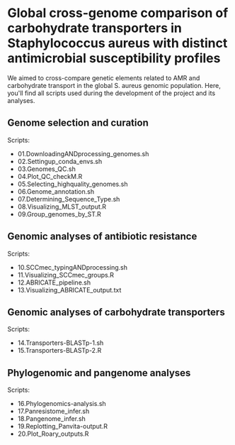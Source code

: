 # Global cross-genome comparison of carbohydrate transporters in Staphylococcus aureus with distinct antimicrobial susceptibility profiles
We aimed to cross-compare genetic elements related to AMR and carbohydrate transport in the global S. aureus genomic population. Here, you'll find all scripts used during the development of the project and its analyses.  

## Genome selection and curation
Scripts: 
- 01.DownloadingANDprocessing_genomes.sh
- 02.Settingup_conda_envs.sh
- 03.Genomes_QC.sh
- 04.Plot_QC_checkM.R
- 05.Selecting_highquality_genomes.sh
- 06.Genome_annotation.sh
- 07.Determining_Sequence_Type.sh
- 08.Visualizing_MLST_output.R
- 09.Group_genomes_by_ST.R

## Genomic analyses of antibiotic resistance
Scripts:
- 10.SCCmec_typingANDprocessing.sh
- 11.Visualizing_SCCmec_groups.R
- 12.ABRICATE_pipeline.sh
- 13.Visualizing_ABRICATE_output.txt

## Genomic analyses of carbohydrate transporters 
Scripts:
- 14.Transporters-BLASTp-1.sh
- 15.Transporters-BLASTp-2.R

## Phylogenomic and pangenome analyses
Scripts:
- 16.Phylogenomics-analysis.sh
- 17.Panresistome_infer.sh
- 18.Pangenome_infer.sh
- 19.Replotting_Panvita-output.R
- 20.Plot_Roary_outputs.R

